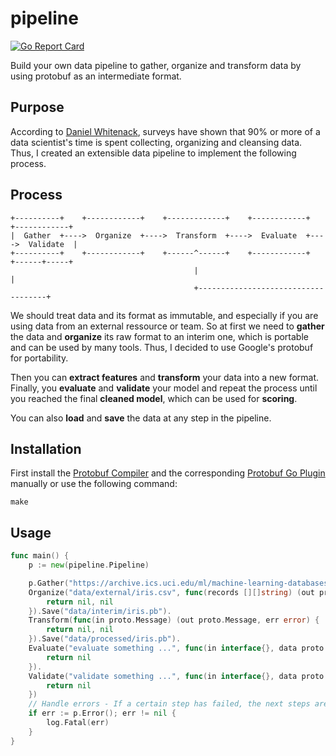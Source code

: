 # pipeline

[![Go Report Card](https://goreportcard.com/badge/github.com/andygeiss/pipeline)](https://goreportcard.com/report/github.com/andygeiss/pipeline)

Build your own data pipeline to gather, organize and transform data by using protobuf as an intermediate format.

## Purpose

According to [Daniel Whitenack](https://github.com/dwhitena), surveys have shown that 90% or more of a data scientist's time is spent collecting, organizing and cleansing data.
Thus, I created an extensible data pipeline to implement the following process.

## Process

    +----------+    +------------+    +-------------+    +------------+    +------------+
    |  Gather  +---->  Organize  +---->  Transform  +---->  Evaluate  +---->  Validate  |
    +----------+    +------------+    +------^------+    +------------+    +------+-----+
                                             |                                    |
                                             +------------------------------------+

We should treat data and its format as immutable, and especially if you are using data from an external ressource or team.
So at first we need to **gather** the data and **organize** its raw format to an interim one, which is portable and can be used by many tools.
Thus, I decided to use Google's protobuf for portability.

Then you can **extract features** and **transform** your data into a new format.
Finally, you **evaluate** and **validate** your model and repeat the process until you reached the final **cleaned model**,
which can be used for **scoring**.

You can also **load** and **save** the data at any step in the pipeline.

## Installation

First install the [Protobuf Compiler](https://developers.google.com/protocol-buffers/docs/downloads) and the corresponding [Protobuf Go Plugin](https://developers.google.com/protocol-buffers/docs/gotutorial)
manually or use the following command:

    make

## Usage

```go
func main() {
    p := new(pipeline.Pipeline)

	p.Gather("https://archive.ics.uci.edu/ml/machine-learning-databases/iris/iris.data", "data/external/iris.csv").
    Organize("data/external/iris.csv", func(records [][]string) (out proto.Message, err error) {
        return nil, nil
    }).Save("data/interim/iris.pb").
    Transform(func(in proto.Message) (out proto.Message, err error) {
        return nil, nil
    }).Save("data/processed/iris.pb").
    Evaluate("evaluate something ...", func(in interface{}, data proto.Message) error {
        return nil
    }).
    Validate("validate something ...", func(in interface{}, data proto.Message) error {
		return nil
	})
    // Handle errors - If a certain step has failed, the next steps are ignored.
    if err := p.Error(); err != nil {
        log.Fatal(err)
    }
}
```
